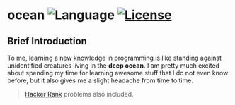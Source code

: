 # ocean ![Language](https://img.shields.io/badge/language-Python%20%2F%20JavaScript-ff69b4.svg) [![License](https://img.shields.io/badge/license-MIT-blue.svg)](https://github.com/jeffminsungkim/ocean/blob/master/LICENSE)

## Brief Introduction

To me, learning a new knowledge in programming is like standing against unidentified creatures living in the  **deep ocean**.
I am pretty much excited about spending my time for learning awesome stuff that I do not even know before, but it also gives me a slight headache from time to time.

> [Hacker Rank](https://www.hackerrank.com/) problems also included.